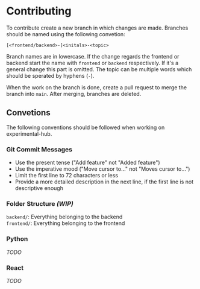 # Contributing

To contribute create a new branch in which changes are made. Branches should be named using the following convetion:

`[<frontend/backend>-]<initals>-<topic>`

Branch names are in lowercase. If the change regards the frontend or backend start the name with `frontend` or `backend` respectively. If it's a general change this part is omitted. The topic can be multiple words which should be sperated by hyphens (`-`). 

When the work on the branch is done, create a pull request to merge the branch into `main`. After merging, branches are deleted.

## Convetions
The following conventions should be followed when working on experimental-hub.

### Git Commit Messages
- Use the present tense ("Add feature" not "Added feature")
- Use the imperative mood ("Move cursor to..." not "Moves cursor to...")
- Limit the first line to 72 characters or less
- Provide a more detailed description in the next line, if the first line is not descriptive enough

### Folder Structure _(WIP)_
`backend/`: Everything belonging to the backend  
`frontend/`: Everything belonging to the frontend

### Python
_TODO_

### React
_TODO_
